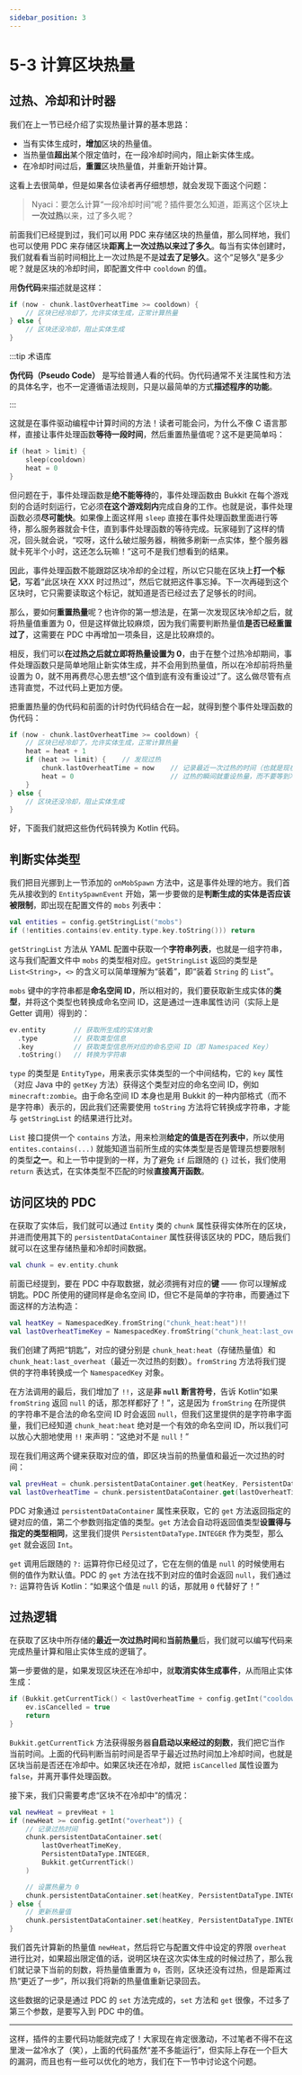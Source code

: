 ```yaml
---
sidebar_position: 3
---
```


# 5-3 计算区块热量

## 过热、冷却和计时器

我们在上一节已经介绍了实现热量计算的基本思路：

- 当有实体生成时，**增加**区块的热量值。
- 当热量值**超出**某个限定值时，在一段冷却时间内，阻止新实体生成。
- 在冷却时间过后，**重置**区块热量值，并重新开始计算。

这看上去很简单，但是如果各位读者再仔细想想，就会发现下面这个问题：

> Nyaci：要怎么计算“一段冷却时间”呢？插件要怎么知道，距离这个区块**上一次过热**以来，过了多久呢？

前面我们已经提到过，我们可以用 PDC 来存储区块的热量值，那么同样地，我们也可以使用 PDC 来存储区块**距离上一次过热以来过了多久**。每当有实体创建时，我们就看看当前时间相比上一次过热是不是**过去了足够久**。这个“足够久”是多少呢？就是区块的冷却时间，即配置文件中 `cooldown` 的值。

用**伪代码**来描述就是这样：

```kotlin
if (now - chunk.lastOverheatTime >= cooldown) {
    // 区块已经冷却了，允许实体生成，正常计算热量
} else {
    // 区块还没冷却，阻止实体生成
}
```

:::tip 术语库

**伪代码（Pseudo Code）** 是写给普通人看的代码。伪代码通常不关注属性和方法的具体名字，也不一定遵循语法规则，只是以最简单的方式**描述程序的功能**。

:::

这就是在事件驱动编程中计算时间的方法！读者可能会问，为什么不像 C 语言那样，直接让事件处理函数**等待一段时间**，然后重置热量值呢？这不是更简单吗：

```kotlin
if (heat > limit) {
    sleep(cooldown)
    heat = 0
}
```

但问题在于，事件处理函数是**绝不能等待**的，事件处理函数由 Bukkit 在每个游戏刻的合适时刻运行，它必须**在这个游戏刻内**完成自身的工作。也就是说，事件处理函数必须**尽可能快**。如果像上面这样用 `sleep` 直接在事件处理函数里面进行等待，那么服务器就会卡住，直到事件处理函数的等待完成。玩家碰到了这样的情况，回头就会说，“哎呀，这什么破烂服务器，稍微多刷新一点实体，整个服务器就卡死半个小时，这还怎么玩嘛！”这可不是我们想看到的结果。

因此，事件处理函数不能跟踪区块冷却的全过程，所以它只能在区块上**打一个标记**，写着“此区块在 XXX 时过热过”，然后它就把这件事忘掉。下一次再碰到这个区块时，它只需要读取这个标记，就知道是否已经过去了足够长的时间。

那么，要如何**重置热量**呢？也许你的第一想法是，在第一次发现区块冷却之后，就将热量值重置为 0，但是这样做比较麻烦，因为我们需要判断热量值**是否已经重置过了**，这需要在 PDC 中再增加一项条目，这是比较麻烦的。

相反，我们可以**在过热之后就立即将热量设置为 0**，由于在整个过热冷却期间，事件处理函数只是简单地阻止新实体生成，并不会用到热量值，所以在冷却前将热量设置为 0，就不用再费尽心思去想“这个值到底有没有重设过”了。这么做尽管有点违背直觉，不过代码上更加方便。

把重置热量的伪代码和前面的计时伪代码结合在一起，就得到整个事件处理函数的伪代码：

```kotlin
if (now - chunk.lastOverheatTime >= cooldown) {
    // 区块已经冷却了，允许实体生成，正常计算热量
    heat = heat + 1
    if (heat >= limit) {    // 发现过热
        chunk.lastOverheatTime = now    // 记录最近一次过热的时间（也就是现在）
        heat = 0                        // 过热的瞬间就重设热量，而不要等到冷却之后
    }
} else {
    // 区块还没冷却，阻止实体生成
}
```

好，下面我们就把这些伪代码转换为 Kotlin 代码。

## 判断实体类型

我们把目光挪到上一节添加的 `onMobSpawn` 方法中，这是事件处理的地方。我们首先从接收到的 `EntitySpawnEvent` 开始，第一步要做的是**判断生成的实体是否应该被限制**，即出现在配置文件的 `mobs` 列表中：

```kotlin
val entities = config.getStringList("mobs")
if (!entities.contains(ev.entity.type.key.toString())) return
```

`getStringList` 方法从 YAML 配置中获取一个**字符串列表**，也就是一组字符串，这与我们配置文件中 `mobs` 的类型相对应。`getStringList` 返回的类型是 `List<String>`，`<>` 的含义可以简单理解为“装着”，即“装着 `String` 的 `List`”。

`mobs` 键中的字符串都是**命名空间 ID**，所以相对的，我们要获取新生成实体的**类型**，并将这个类型也转换成命名空间 ID，这是通过一连串属性访问（实际上是 Getter 调用）得到的：

```kotlin
ev.entity       // 获取所生成的实体对象
  .type         // 获取类型信息
  .key          // 获取类型信息所对应的命名空间 ID（即 Namespaced Key）
  .toString()   // 转换为字符串
```

`type` 的类型是 `EntityType`，用来表示实体类型的一个中间结构，它的 `key` 属性（对应 Java 中的 `getKey` 方法）获得这个类型对应的命名空间 ID，例如 `minecraft:zombie`。由于命名空间 ID 本身也是用 Bukkit 的一种内部格式（而不是字符串）表示的，因此我们还需要使用 `toString` 方法将它转换成字符串，才能与 `getStringList` 的结果进行比对。

`List` 接口提供一个 `contains` 方法，用来检测**给定的值是否在列表中**，所以使用 `entites.contains(...)` 就能知道当前所生成的实体类型是否是管理员想要限制的类型**之一**。和上一节中提到的一样，为了避免 `if` 后跟随的 `{}` 过长，我们使用 `return` 表达式，在实体类型不匹配的时候**直接离开函数**。

## 访问区块的 PDC

在获取了实体后，我们就可以通过 `Entity` 类的 `chunk` 属性获得实体所在的区块，并进而使用其下的 `persistentDataContainer` 属性获得该区块的 PDC，随后我们就可以在这里存储热量和冷却时间数据。

```kotlin
val chunk = ev.entity.chunk
```

前面已经提到，要在 PDC 中存取数据，就必须拥有对应的**键** —— 你可以理解成钥匙。PDC 所使用的键同样是命名空间 ID，但它不是简单的字符串，而要通过下面这样的方法构造：

```kotlin
val heatKey = NamespacedKey.fromString("chunk_heat:heat")!!
val lastOverheatTimeKey = NamespacedKey.fromString("chunk_heat:last_overheat")!!
```

我们创建了两把“钥匙”，对应的键分别是 `chunk_heat:heat`（存储热量值）和 `chunk_heat:last_overheat`（最近一次过热的刻数）。`fromString` 方法将我们提供的字符串转换成一个 `NamespacedKey` 对象。

在方法调用的最后，我们增加了 `!!`，这是**非 `null` 断言符号**，告诉 Kotlin“如果 `fromString` 返回 `null` 的话，那怎样都好了！”，这是因为 `fromString` 在所提供的字符串不是合法的命名空间 ID 时会返回 `null`，但我们这里提供的是字符串字面量，我们已经知道 `chunk_heat:heat` 绝对是一个有效的命名空间 ID，所以我们可以放心大胆地使用 `!!` 来声明：“这绝对不是 `null`！”

现在我们用这两个键来获取对应的值，即区块当前的热量值和最近一次过热的时间：

```kotlin
val prevHeat = chunk.persistentDataContainer.get(heatKey, PersistentDataType.INTEGER) ?: 0
val lastOverheatTime = chunk.persistentDataContainer.get(lastOverheatTimeKey, PersistentDataType.INTEGER) ?: 0
```

PDC 对象通过 `persistentDataContainer` 属性来获取，它的 `get` 方法返回指定的键对应的值，第二个参数则指定值的类型。`get` 方法会自动将返回值类型**设置得与指定的类型相同**，这里我们提供 `PersistentDataType.INTEGER` 作为类型，那么 `get` 就会返回 `Int`。

`get` 调用后跟随的 `?:` 运算符你已经见过了，它在左侧的值是 `null` 的时候使用右侧的值作为默认值。PDC 的 `get` 方法在找不到对应的值时会返回 `null`，我们通过 `?:` 运算符告诉 Kotlin：“如果这个值是 `null` 的话，那就用 `0` 代替好了！”

## 过热逻辑

在获取了区块中所存储的**最近一次过热时间**和**当前热量**后，我们就可以编写代码来完成热量计算和阻止实体生成的逻辑了。

第一步要做的是，如果发现区块还在冷却中，就**取消实体生成事件**，从而阻止实体生成：

```kotlin
if (Bukkit.getCurrentTick() < lastOverheatTime + config.getInt("cooldown")) {
    ev.isCancelled = true
    return
}
```

`Bukkit.getCurrentTick` 方法获得服务器**自启动以来经过的刻数**，我们把它当作当前时间。上面的代码判断当前时间是否早于最近过热时间加上冷却时间，也就是区块当前是否还在冷却中。如果区块还在冷却，就把 `isCancelled` 属性设置为 `false`，并离开事件处理函数。

接下来，我们只需要考虑“区块不在冷却中”的情况：

```kotlin
val newHeat = prevHeat + 1
if (newHeat >= config.getInt("overheat")) {
    // 记录过热时间
    chunk.persistentDataContainer.set(
        lastOverheatTimeKey,
        PersistentDataType.INTEGER,
        Bukkit.getCurrentTick()
    )

    // 设置热量为 0
    chunk.persistentDataContainer.set(heatKey, PersistentDataType.INTEGER, 0)
} else {
    // 更新热量值
    chunk.persistentDataContainer.set(heatKey, PersistentDataType.INTEGER, newHeat)
}
```

我们首先计算新的热量值 `newHeat`，然后将它与配置文件中设定的界限 `overheat` 进行比对，如果超出限定值的话，说明区块在这次实体生成的时候过热了，那么我们就记录下当前的刻数，将热量值重置为 `0`，否则，区块还没有过热，但是距离过热“更近了一步”，所以我们将新的热量值重新记录回去。

这些数据的记录是通过 PDC 的 `set` 方法完成的，`set` 方法和 `get` 很像，不过多了第三个参数，是要写入到 PDC 中的值。

---

这样，插件的主要代码功能就完成了！大家现在肯定很激动，不过笔者不得不在这里泼一盆冷水了（笑），上面的代码虽然“差不多能运行”，但实际上存在一个巨大的漏洞，而且也有一些可以优化的地方，我们在下一节中讨论这个问题。